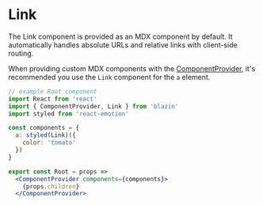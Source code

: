 
# Link

The Link component is provided as an MDX component by default.
It automatically handles absolute URLs and relative links with client-side routing.

When providing custom MDX components with the [ComponentProvider](/ComponentProvider), it's recommended you use the `Link` component for the `a` element.

```jsx
// example Root component
import React from 'react'
import { ComponentProvider, Link } from 'blazin'
import styled from 'react-emotion'

const components = {
  a: styled(Link)({
    color: 'tomato'
  })
}

export const Root = props =>
  <ComponentProvider components={components}>
    {props.children}
  </ComponentProvider>
```

